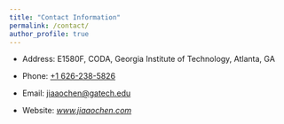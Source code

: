 ```yaml
---
title: "Contact Information"
permalink: /contact/
author_profile: true
---
```


* Address: E1580F, CODA, Georgia Institute of Technology, Atlanta, GA

* Phone: [+1 626-238-5826](tel://6262385826)

* Email: [jiaaochen@gatech.edu](mailto:jiaaochen@gatech.edu)

* Website: _www.jiaaochen.com_
